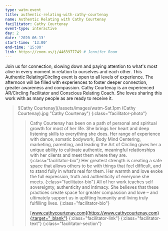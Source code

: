 ```yaml
---
type: watm-event
title: authentic-relating-with-cathy-courtenay
name: Authentic Relating with Cathy Courtenay
facilitator: Cathy Courtenay
event-type: interactive
day: 2
date: '2020-06-13'
start-time: '13:00'
end-time: '15:00'
link: https://zoom.us/j/4463977749 # Jennifer Room
---
```


Join us for connection, slowing down and paying attention to what's most alive in every moment in relation to ourselves and each other. This Authentic Relating/Circling event is open to all levels of experience. The afternoon will be filled with experiences to foster deeper connection, greater awareness and compassion. Cathy Courtenay is an experienced AR/Circling Facilitator and Conscious Relating Coach. She loves sharing this work with as many people as are ready to receive it.

> ![Cathy Courtenay](/assets/images/watm-Sat.1pm (Cathy Courtenay).jpg "Cathy Courtenay")
> {:class="facilitator-photo"}
>
> > Cathy Courtenay has been on a path of personal and spiritual growth for most of her life. She brings her heart and deep listening skills to everything she does. Her range of experience with dance, somatic bodywork, Body Mind Centering, marketing, parenting, and leading the Art of Circling gives her a unique ability to cultivate authentic, meaningful relationships with her clients and meet them where they are.
> >{:class="facilitator-bio"}
> > Her greatest strength is creating a safe space that allows others to be with things that feel difficult, and to stand fully in what’s real for them. Her warmth and love evoke the full expression, truth and authenticity of everyone she meets.
> > {:class="facilitator-bio"}
> > All of her work teaches self sovereignty, authenticity and intimacy. She believes that these practices create space for greater compassion and love – and ultimately support us in uplifting humanity and living truly fulfilling lives.
> > {:class="facilitator-bio"}
> >
> > [www.cathycourtenay.com](https://www.cathycourtenay.com){:target="_blank"}
> > {:class="facilitator-link"}
> {:class="facilitator-text"}
{:class="facilitator-section"}
